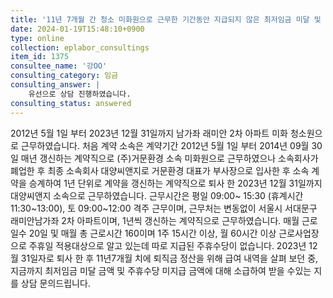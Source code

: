 ```yaml
---
title: '11년 7개월 간 청소 미화원으로 근무한 기간동안 지급되지 않은 최저임금 미달 및 주휴수당 소급을 문의드립니다. '
date: 2024-01-19T15:48:10+0900
type: online
collection: eplabor_consultings
item_id: 1375
consultee_name: '강OO'
consulting_category: 임금
consulting_answer: |
    유선으로 상담 진행하였습니다.
consulting_status: answered
---
```


2012년 5월 1일 부터 2023년 12월 31일까지 남가좌 래미안 2차 아파트 미화 청소원으로 근무하였습니다.
처음 계약 소속은 계약기간 2012년 5월 1일 부터 2014년 09월 30일 매년 갱신하는 계약직으로 (주)거문환경 소속 미화원으로 근무하였으나 소속회사가 폐업한 후 최종 소속회사 대양씨앤지로 거문환경 대표가 부사장으로 입사한 후 소속 계약을 승계하여 1년 단위로 계약을 갱신하는 계약직으로 퇴사 한 2023년 12월 31일까지 대양씨앤지 소속으로 근무하였습니다. 
근무시간은 평일 09:00~ 15:30 (휴계시간 11:30~13:00), 토 09:00~12:00 격주 근무이며, 근무처는 변동없이 서울시 서대문구 래미안남가좌 2차 아파트이며, 1년씩 갱신하는 계약직으로 근무하였습니다.  매월 근로일수 20일 및 매월 총 근로시간 160이며 1주 15시간 이상, 월 60시간 이상 근로사업장으로 주휴일 적용대상으로 알고 있는데 따로 지급된 주휴수당이 없습니다. 
2023년 12월 31일자로 퇴사 한 후 11년7개월 치에 퇴직금 정산을 위해 급여 내역을 살펴 보던 중, 지금까지 최저임금 미달 금액 및 주휴수당 미지급 금액에 대해 소급하여 받을 수있는 지를 상담 문의드립니다. 

